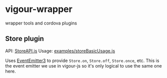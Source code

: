 vigour-wrapper
==============

wrapper tools and cordova plugins

## Store plugin
API: [StoreAPI.js](StoreAPI.js)
Usage: [examples/storeBasicUsage.js](examples/storeBasicUsage.js)

Uses [EventEmitter3](https://www.npmjs.org/package/eventemitter3) to provide `Store.on`, `Store.off`, `Store.once`, etc. This is the event emitter we use in vigour-js so it's only logical to use the same one here.